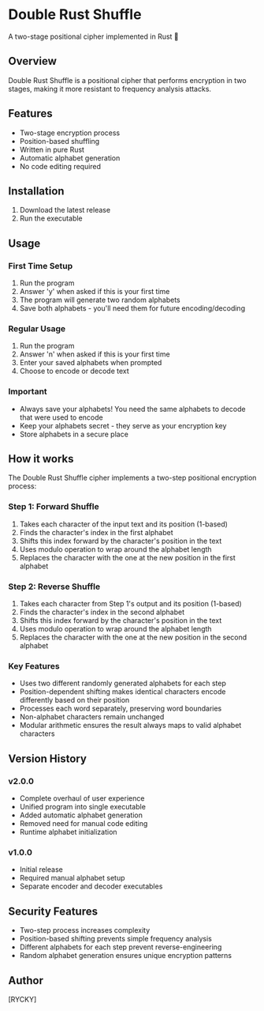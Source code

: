 # Double Rust Shuffle

A two-stage positional cipher implemented in Rust 🦀

## Overview
Double Rust Shuffle is a positional cipher that performs encryption in two stages, making it more resistant to frequency analysis attacks.

## Features
- Two-stage encryption process
- Position-based shuffling
- Written in pure Rust
- Automatic alphabet generation
- No code editing required

## Installation
1. Download the latest release
2. Run the executable

## Usage

### First Time Setup
1. Run the program
2. Answer 'y' when asked if this is your first time
3. The program will generate two random alphabets
4. Save both alphabets - you'll need them for future encoding/decoding

### Regular Usage
1. Run the program
2. Answer 'n' when asked if this is your first time
3. Enter your saved alphabets when prompted
4. Choose to encode or decode text

### Important
- Always save your alphabets! You need the same alphabets to decode that were used to encode
- Keep your alphabets secret - they serve as your encryption key
- Store alphabets in a secure place

## How it works

The Double Rust Shuffle cipher implements a two-step positional encryption process:

### Step 1: Forward Shuffle
1. Takes each character of the input text and its position (1-based)
2. Finds the character's index in the first alphabet
3. Shifts this index forward by the character's position in the text
4. Uses modulo operation to wrap around the alphabet length
5. Replaces the character with the one at the new position in the first alphabet

### Step 2: Reverse Shuffle
1. Takes each character from Step 1's output and its position (1-based)
2. Finds the character's index in the second alphabet
3. Shifts this index forward by the character's position in the text
4. Uses modulo operation to wrap around the alphabet length
5. Replaces the character with the one at the new position in the second alphabet

### Key Features
- Uses two different randomly generated alphabets for each step
- Position-dependent shifting makes identical characters encode differently based on their position
- Processes each word separately, preserving word boundaries
- Non-alphabet characters remain unchanged
- Modular arithmetic ensures the result always maps to valid alphabet characters

## Version History
### v2.0.0
- Complete overhaul of user experience
- Unified program into single executable
- Added automatic alphabet generation
- Removed need for manual code editing
- Runtime alphabet initialization

### v1.0.0
- Initial release
- Required manual alphabet setup
- Separate encoder and decoder executables

## Security Features
- Two-step process increases complexity
- Position-based shifting prevents simple frequency analysis
- Different alphabets for each step prevent reverse-engineering
- Random alphabet generation ensures unique encryption patterns

## Author
[RYCKY]
